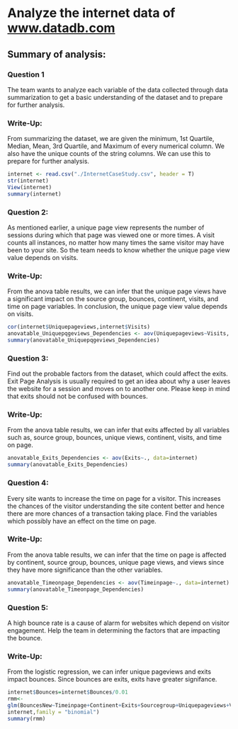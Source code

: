 # Analyze the internet data of www.datadb.com
## Summary of analysis:

### Question 1
The team wants to analyze each variable of the data collected through data summarization to get a basic understanding of the dataset and to prepare for further analysis.

### Write-Up:
From summarizing the dataset, we are given the minimum, 1st Quartile, Median, Mean, 3rd Quartile, and Maximum of every numerical column. We also have the unique counts of the string columns. We can use this to prepare for further analysis.
```r
internet <- read.csv("./InternetCaseStudy.csv", header = T)
str(internet)
View(internet)
summary(internet)
```

### Question 2:
As mentioned earlier, a unique page view represents the number of sessions during which that page was viewed one or more times. A visit counts all instances, no matter how many times the same visitor may have been to your site. So the team needs to know whether the unique page view value depends on visits.

### Write-Up:
From the anova table results, we can infer that the unique page views have a significant impact on the source group, bounces, continent, visits, and time on page variables. In conclusion, the unique page view value depends on visits.
```r
cor(internet$Uniquepageviews,internet$Visits)
anovatable_Uniquepqgeviews_Dependencies <- aov(Uniquepageviews~Visits, data=internet)
summary(anovatable_Uniquepqgeviews_Dependencies)
```

### Question 3:
Find out the probable factors from the dataset, which could affect the exits. Exit Page Analysis is usually required to get an idea about why a user leaves the website for a session and moves on to another one. Please keep in mind that exits should not be confused with bounces.

### Write-Up:
From the anova table results, we can infer that exits affected by all variables such as, source group, bounces, unique views, continent, visits, and time on page.
```r
anovatable_Exits_Dependencies <- aov(Exits~., data=internet)
summary(anovatable_Exits_Dependencies)
```

### Question 4:
Every site wants to increase the time on page for a visitor. This increases the chances of the visitor understanding the site content better and hence there are more chances of a transaction taking place. Find the variables which possibly have an effect on the time on page.

### Write-Up:
From the anova table results, we can infer that the time on page is affected by continent, source group, bounces, unique page views, and views since they have more significance than the other variables.
```r
anovatable_Timeonpage_Dependencies <- aov(Timeinpage~., data=internet)
summary(anovatable_Timeonpage_Dependencies)
```

### Question 5:
A high bounce rate is a cause of alarm for websites which depend on visitor engagement. Help the team in determining the factors that are impacting the bounce.

### Write-Up:
From the logistic regression, we can infer unique pageviews and exits impact bounces. Since bounces are exits, exits have greater signifance.
```r
internet$Bounces=internet$Bounces/0.01
rmm<-
glm(BouncesNew~Timeinpage+Continent+Exits+Sourcegroup+Uniquepageviews+Visits,data =
internet,family = "binomial")
summary(rmm)
```